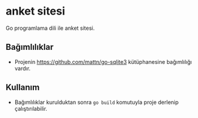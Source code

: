 # anket sitesi
Go programlama dili ile anket sitesi.

## Bağımlılıklar
- Projenin https://github.com/mattn/go-sqlite3 kütüphanesine bağımlılığı vardır.

## Kullanım
- Bağımlılıklar kurulduktan sonra `go build` komutuyla proje derlenip çalıştırılabilir.

